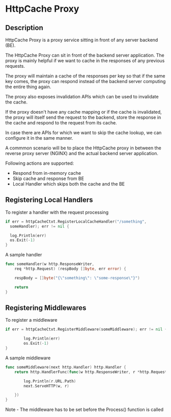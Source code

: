 # HttpCache Proxy

## Description

HttpCache Proxy is a proxy service sitting in front of
any server backend (BE).

The HttpCache Proxy can sit in front of the backend
server application. The proxy is mainly helpful if
we want to cache in the responses of any previous requests.

The proxy will maintain a cache of the responses per key
so that if the same key comes, the proxy can respond instead
of the backend server computing the entire thing again.

The proxy also exposes invalidation APIs which can be used
to invalidate the cache.

If the proxy doesn't have any cache mapping or if the cache is
invalidated, the proxy will itself send the request to the
backend, store the response in the cache and respond to the
request from its cache.

In case there are APIs for which we want to skip the cache
lookup, we can configure it in the same manner.

A commmon scenario will be to place the HttpCache proxy
in between the reverse proxy server (NGINX) and the actual
backend server application.

Following actions are supported:

- Respond from in-memory cache
- Skip cache and response from BE
- Local Handler which skips both
the cache and the BE

## Registering Local Handlers

To register a handler with the request processing
```go
if err = httpCacheCtxt.RegisterLocalCacheHandler("/something",
  someHandler); err != nil {

  log.Println(err)
  os.Exit(-1)
}
```

A sample handler
```go
func someHandler(w http.ResponseWriter,
	req *http.Request) (respBody []byte, err error) {

	respBody = []byte("{\"something\": \"some-response\"}")

	return
}
```

## Registering Middlewares

To register a middleware
```go
if err = httpCacheCtxt.RegisterMiddleware(someMiddleware); err != nil {

		log.Println(err)
		os.Exit(-1)
}
```

A sample middleware
```go
func someMiddleware(next http.Handler) http.Handler {
    return http.HandlerFunc(func(w http.ResponseWriter, r *http.Request) {

        log.Println(r.URL.Path)
        next.ServeHTTP(w, r)

    })
}
```

Note - The middleware has to be set before the Process() function is called
